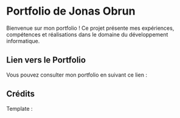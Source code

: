 # Portfolio de Jonas Obrun

Bienvenue sur mon portfolio ! Ce projet présente mes expériences, compétences et réalisations dans le domaine du développement informatique.

## Lien vers le Portfolio

Vous pouvez consulter mon portfolio en suivant ce lien : 

## Crédits

Template :

